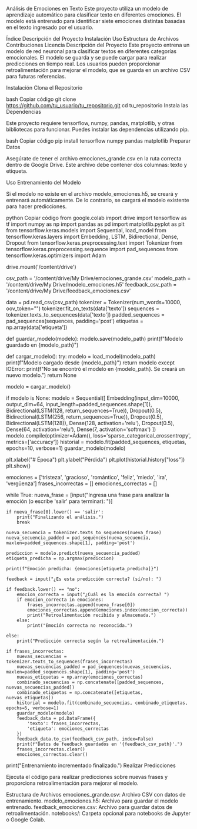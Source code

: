 Análisis de Emociones en Texto
Este proyecto utiliza un modelo de aprendizaje automático para clasificar texto en diferentes emociones. El modelo está entrenado para identificar siete emociones distintas basadas en el texto ingresado por el usuario.

Índice
Descripción del Proyecto
Instalación
Uso
Estructura de Archivos
Contribuciones
Licencia
Descripción del Proyecto
Este proyecto entrena un modelo de red neuronal para clasificar textos en diferentes categorías emocionales. El modelo se guarda y se puede cargar para realizar predicciones en tiempo real. Los usuarios pueden proporcionar retroalimentación para mejorar el modelo, que se guarda en un archivo CSV para futuras referencias.

Instalación
Clona el Repositorio

bash
Copiar código
git clone https://github.com/tu_usuario/tu_repositorio.git
cd tu_repositorio
Instala las Dependencias

Este proyecto requiere tensorflow, numpy, pandas, matplotlib, y otras bibliotecas para funcionar. Puedes instalar las dependencias utilizando pip.

bash
Copiar código
pip install tensorflow numpy pandas matplotlib
Preparar Datos

Asegúrate de tener el archivo emociones_grande.csv en la ruta correcta dentro de Google Drive. Este archivo debe contener dos columnas: texto y etiqueta.

Uso
Entrenamiento del Modelo

Si el modelo no existe en el archivo modelo_emociones.h5, se creará y entrenará automáticamente. De lo contrario, se cargará el modelo existente para hacer predicciones.

python
Copiar código
from google.colab import drive
import tensorflow as tf
import numpy as np
import pandas as pd
import matplotlib.pyplot as plt
from tensorflow.keras.models import Sequential, load_model
from tensorflow.keras.layers import Embedding, LSTM, Bidirectional, Dense, Dropout
from tensorflow.keras.preprocessing.text import Tokenizer
from tensorflow.keras.preprocessing.sequence import pad_sequences
from tensorflow.keras.optimizers import Adam

drive.mount('/content/drive')

csv_path = '/content/drive/My Drive/emociones_grande.csv'
modelo_path = '/content/drive/My Drive/modelo_emociones.h5'
feedback_csv_path = '/content/drive/My Drive/feedback_emociones.csv'

data = pd.read_csv(csv_path)
tokenizer = Tokenizer(num_words=10000, oov_token="<OOV>")
tokenizer.fit_on_texts(data['texto'])
sequences = tokenizer.texts_to_sequences(data['texto'])
padded_sequences = pad_sequences(sequences, padding='post')
etiquetas = np.array(data['etiqueta'])

def guardar_modelo(modelo):
    modelo.save(modelo_path)
    print(f"Modelo guardado en {modelo_path}")

def cargar_modelo():
    try:
        modelo = load_model(modelo_path)
        print(f"Modelo cargado desde {modelo_path}")
        return modelo
    except IOError:
        print(f"No se encontró el modelo en {modelo_path}. Se creará un nuevo modelo.")
        return None

modelo = cargar_modelo()

if modelo is None:
    modelo = Sequential([
        Embedding(input_dim=10000, output_dim=64, input_length=padded_sequences.shape[1]),
        Bidirectional(LSTM(128, return_sequences=True)),
        Dropout(0.5),
        Bidirectional(LSTM(256, return_sequences=True)),
        Dropout(0.5),
        Bidirectional(LSTM(128)),
        Dense(128, activation='relu'),
        Dropout(0.5),
        Dense(64, activation='relu'),
        Dense(7, activation='softmax')
    ])
    modelo.compile(optimizer=Adam(), loss='sparse_categorical_crossentropy', metrics=['accuracy'])
    historial = modelo.fit(padded_sequences, etiquetas, epochs=10, verbose=1)
    guardar_modelo(modelo)

plt.xlabel("# Época")
plt.ylabel("Pérdida")
plt.plot(historial.history["loss"])
plt.show()

emociones = ['tristeza', 'gracioso', 'romántico', 'feliz', 'miedo', 'ira', 'vergüenza']
frases_incorrectas = []
emociones_correctas = []

while True:
    nueva_frase = [input("Ingresa una frase para analizar la emoción (o escribe 'salir' para terminar): ")]

    if nueva_frase[0].lower() == 'salir':
        print("Finalizando el análisis.")
        break

    nueva_secuencia = tokenizer.texts_to_sequences(nueva_frase)
    nueva_secuencia_padded = pad_sequences(nueva_secuencia, maxlen=padded_sequences.shape[1], padding='post')

    prediccion = modelo.predict(nueva_secuencia_padded)
    etiqueta_predicha = np.argmax(prediccion)

    print(f"Emoción predicha: {emociones[etiqueta_predicha]}")

    feedback = input("¿Es esta predicción correcta? (sí/no): ")

    if feedback.lower() == "no":
        emocion_correcta = input("¿Cuál es la emoción correcta? ")
        if emocion_correcta in emociones:
            frases_incorrectas.append(nueva_frase[0])
            emociones_correctas.append(emociones.index(emocion_correcta))
            print("Retroalimentación recibida y almacenada.")
        else:
            print("Emoción correcta no reconocida.")

    else:
        print("Predicción correcta según la retroalimentación.")

    if frases_incorrectas:
        nuevas_secuencias = tokenizer.texts_to_sequences(frases_incorrectas)
        nuevas_secuencias_padded = pad_sequences(nuevas_secuencias, maxlen=padded_sequences.shape[1], padding='post')
        nuevas_etiquetas = np.array(emociones_correctas)
        combinado_secuencias = np.concatenate([padded_sequences, nuevas_secuencias_padded])
        combinado_etiquetas = np.concatenate([etiquetas, nuevas_etiquetas])
        historial = modelo.fit(combinado_secuencias, combinado_etiquetas, epochs=5, verbose=1)
        guardar_modelo(modelo)
        feedback_data = pd.DataFrame({
            'texto': frases_incorrectas,
            'etiqueta': emociones_correctas
        })
        feedback_data.to_csv(feedback_csv_path, index=False)
        print(f"Datos de feedback guardados en '{feedback_csv_path}'.")
        frases_incorrectas.clear()
        emociones_correctas.clear()

print("Entrenamiento incrementado finalizado.")
Realizar Predicciones

Ejecuta el código para realizar predicciones sobre nuevas frases y proporciona retroalimentación para mejorar el modelo.

Estructura de Archivos
emociones_grande.csv: Archivo CSV con datos de entrenamiento.
modelo_emociones.h5: Archivo para guardar el modelo entrenado.
feedback_emociones.csv: Archivo para guardar datos de retroalimentación.
notebooks/: Carpeta opcional para notebooks de Jupyter o Google Colab.
